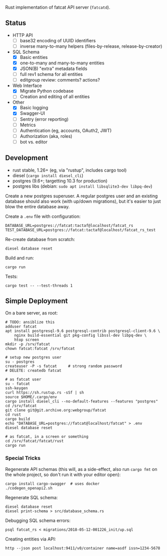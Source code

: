 
Rust implementation of fatcat API server (`fatcatd`).

## Status

- HTTP API
    - [ ] base32 encoding of UUID identifiers
    - [ ] inverse many-to-many helpers (files-by-release, release-by-creator)
- SQL Schema
    - [x] Basic entities
    - [x] one-to-many and many-to-many entities
    - [x] JSON(B) "extra" metadata fields
    - [ ] full rev1 schema for all entities
    - [ ] editgroup review: comments? actions?
- Web Interface
    - [x] Migrate Python codebase
    - [ ] Creation and editing of all entities
- Other
    - [x] Basic logging
    - [x] Swagger-UI 
    - [ ] Sentry (error reporting)
    - [ ] Metrics
    - [ ] Authentication (eg, accounts, OAuth2, JWT)
    - [ ] Authorization (aka, roles)
    - [ ] bot vs. editor

## Development

- rust stable, 1.26+ (eg, via "rustup", includes cargo tool)
- diesel (`cargo install diesel_cli`)
- postgres (9.6+; targetting 10.3 for production)
- postgres libs (debian: `sudo apt install libsqlite3-dev libpq-dev`)

Create a new postgres superuser. A regular postgres user and an existing
database should also work (with up/down migrations), but it's easier to just
blow the entire database away.

Create a `.env` file with configuration:

    DATABASE_URL=postgres://fatcat:tactaf@localhost/fatcat_rs
    TEST_DATABASE_URL=postgres://fatcat:tactaf@localhost/fatcat_rs_test

Re-create database from scratch:

    diesel database reset

Build and run:

    cargo run

Tests:

    cargo test -- --test-threads 1

## Simple Deployment

On a bare server, as root:

    # TODO: ansiblize this
    adduser fatcat
    apt install postgresql-9.6 postgresql-contrib postgresql-client-9.6 \
        nginx build-essential git pkg-config libssl-dev libpq-dev \
        htop screen
    mkdir -p /srv/fatcat
    chown fatcat:fatcat /srv/fatcat

    # setup new postgres user
    su - postgres
    createuser -P -s fatcat     # strong random password
    # DELETE: createdb fatcat

    # as fatcat user
    su - fatcat
    ssh-keygen
    curl https://sh.rustup.rs -sSf | sh
    source $HOME/.cargo/env
    cargo install diesel_cli --no-default-features --features "postgres"
    cd /srv/fatcat
    git clone git@git.archive.org:webgroup/fatcat
    cd rust
    cargo build
    echo "DATABASE_URL=postgres://fatcat@localhost/fatcat" > .env
    diesel database reset

    # as fatcat, in a screen or something
    cd /srv/fatcat/fatcat/rust
    cargo run

### Special Tricks

Regenerate API schemas (this will, as a side-effect, also run `cargo fmt` on
the whole project, so don't run it with your editor open):

    cargo install cargo-swagger  # uses docker
    ./codegen_openapi2.sh

Regenerate SQL schema:

    diesel database reset
    diesel print-schema > src/database_schema.rs

Debugging SQL schema errors:

    psql fatcat_rs < migrations/2018-05-12-001226_init/up.sql

Creating entities via API:

    http --json post localhost:9411/v0/container name=asdf issn=1234-5678

